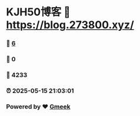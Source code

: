 # KJH50博客 :link: https://blog.273800.xyz/ 
### :page_facing_up: [6](https://blog.273800.xyz//tag.html) 
### :speech_balloon: 0 
### :hibiscus: 4233 
### :alarm_clock: 2025-05-15 21:03:01 
### Powered by :heart: [Gmeek](https://github.com/Meekdai/Gmeek)
